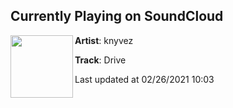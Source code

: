 ## Currently Playing on SoundCloud

[<img align="left" width="100" src="https://i1.sndcdn.com/artworks-RbsViWXhWGEursOt-Oy5z3w-t50x50.jpg">](https://soundcloud.com/knyvez/drive)

**Artist**: knyvez 

**Track**: Drive

Last updated at 02/26/2021 10:03
